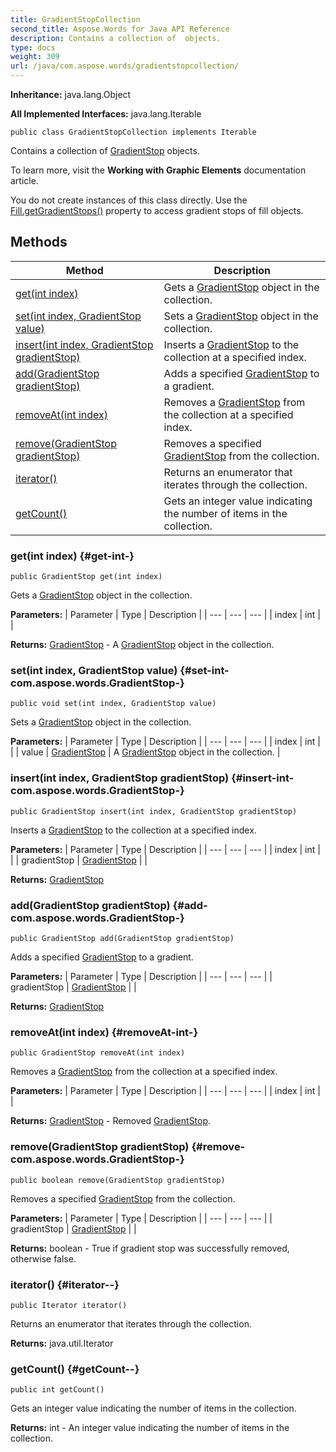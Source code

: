 ```yaml
---
title: GradientStopCollection
second_title: Aspose.Words for Java API Reference
description: Contains a collection of  objects.
type: docs
weight: 309
url: /java/com.aspose.words/gradientstopcollection/
---
```


**Inheritance:**
java.lang.Object

**All Implemented Interfaces:**
java.lang.Iterable
```
public class GradientStopCollection implements Iterable
```

Contains a collection of [GradientStop](../../com.aspose.words/gradientstop) objects.

To learn more, visit the **Working with Graphic Elements** documentation article.

You do not create instances of this class directly. Use the [Fill.getGradientStops()](../../com.aspose.words/fill\#getGradientStops--) property to access gradient stops of fill objects.
## Methods

| Method | Description |
| --- | --- |
| [get(int index)](#get-int-) | Gets a [GradientStop](../../com.aspose.words/gradientstop) object in the collection. |
| [set(int index, GradientStop value)](#set-int-com.aspose.words.GradientStop-) | Sets a [GradientStop](../../com.aspose.words/gradientstop) object in the collection. |
| [insert(int index, GradientStop gradientStop)](#insert-int-com.aspose.words.GradientStop-) | Inserts a [GradientStop](../../com.aspose.words/gradientstop) to the collection at a specified index. |
| [add(GradientStop gradientStop)](#add-com.aspose.words.GradientStop-) | Adds a specified [GradientStop](../../com.aspose.words/gradientstop) to a gradient. |
| [removeAt(int index)](#removeAt-int-) | Removes a [GradientStop](../../com.aspose.words/gradientstop) from the collection at a specified index. |
| [remove(GradientStop gradientStop)](#remove-com.aspose.words.GradientStop-) | Removes a specified [GradientStop](../../com.aspose.words/gradientstop) from the collection. |
| [iterator()](#iterator--) | Returns an enumerator that iterates through the collection. |
| [getCount()](#getCount--) | Gets an integer value indicating the number of items in the collection. |
### get(int index) {#get-int-}
```
public GradientStop get(int index)
```


Gets a [GradientStop](../../com.aspose.words/gradientstop) object in the collection.

**Parameters:**
| Parameter | Type | Description |
| --- | --- | --- |
| index | int |  |

**Returns:**
[GradientStop](../../com.aspose.words/gradientstop) - A [GradientStop](../../com.aspose.words/gradientstop) object in the collection.
### set(int index, GradientStop value) {#set-int-com.aspose.words.GradientStop-}
```
public void set(int index, GradientStop value)
```


Sets a [GradientStop](../../com.aspose.words/gradientstop) object in the collection.

**Parameters:**
| Parameter | Type | Description |
| --- | --- | --- |
| index | int |  |
| value | [GradientStop](../../com.aspose.words/gradientstop) | A [GradientStop](../../com.aspose.words/gradientstop) object in the collection. |

### insert(int index, GradientStop gradientStop) {#insert-int-com.aspose.words.GradientStop-}
```
public GradientStop insert(int index, GradientStop gradientStop)
```


Inserts a [GradientStop](../../com.aspose.words/gradientstop) to the collection at a specified index.

**Parameters:**
| Parameter | Type | Description |
| --- | --- | --- |
| index | int |  |
| gradientStop | [GradientStop](../../com.aspose.words/gradientstop) |  |

**Returns:**
[GradientStop](../../com.aspose.words/gradientstop)
### add(GradientStop gradientStop) {#add-com.aspose.words.GradientStop-}
```
public GradientStop add(GradientStop gradientStop)
```


Adds a specified [GradientStop](../../com.aspose.words/gradientstop) to a gradient.

**Parameters:**
| Parameter | Type | Description |
| --- | --- | --- |
| gradientStop | [GradientStop](../../com.aspose.words/gradientstop) |  |

**Returns:**
[GradientStop](../../com.aspose.words/gradientstop)
### removeAt(int index) {#removeAt-int-}
```
public GradientStop removeAt(int index)
```


Removes a [GradientStop](../../com.aspose.words/gradientstop) from the collection at a specified index.

**Parameters:**
| Parameter | Type | Description |
| --- | --- | --- |
| index | int |  |

**Returns:**
[GradientStop](../../com.aspose.words/gradientstop) - Removed [GradientStop](../../com.aspose.words/gradientstop).
### remove(GradientStop gradientStop) {#remove-com.aspose.words.GradientStop-}
```
public boolean remove(GradientStop gradientStop)
```


Removes a specified [GradientStop](../../com.aspose.words/gradientstop) from the collection.

**Parameters:**
| Parameter | Type | Description |
| --- | --- | --- |
| gradientStop | [GradientStop](../../com.aspose.words/gradientstop) |  |

**Returns:**
boolean - True if gradient stop was successfully removed, otherwise false.
### iterator() {#iterator--}
```
public Iterator iterator()
```


Returns an enumerator that iterates through the collection.

**Returns:**
java.util.Iterator
### getCount() {#getCount--}
```
public int getCount()
```


Gets an integer value indicating the number of items in the collection.

**Returns:**
int - An integer value indicating the number of items in the collection.
